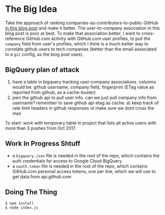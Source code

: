 # The Big Idea

Take the approach of ranking companies-as-contributors-to-public-GitHub [in this blog post](https://medium.freecodecamp.org/the-top-contributors-to-github-2017-be98ab854e87) and make it better. The user-to-company association in this blog post is poor at best. To make that association better, I want to cross-reference GitHub.com activity with GitHub.com user profiles, to pull the `company` field from user's profiles, which I think is a much better way to correlate github users to tech companies (better than the email associated to a `git` config, as the blog post uses).

## BigQuery plan of attack


1. have a table in bigquery tracking user-company associations. columns would be: github username, company field, fingerprint (ETag value as reported from github, as a cache-buster)
2. pwn the github api to pull user info. can we just pull company info from username? remember to save github api etag as cache.
  a) keep track of rate limit headers in github responses ot make sure we dont cross the max

To start: work with temporary table in project that lists all active users with more than 3 pushes from Oct 2017.

## Work In Progress Shtuff

- a `bigquery.json` file is needed in the root of the repo, which contains the auth credentials for access to Google Cloud BigQuery
- a `oauth.token` file is needed in the root of the repo, which contains GitHub.com personal access tokens, one per line, which we will use to get data from api.github.com

## Doing The Thing

    $ npm install
    $ node index.js

